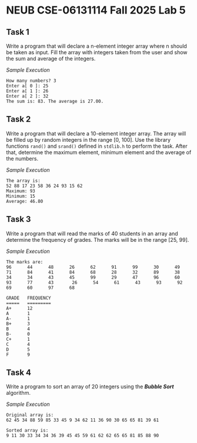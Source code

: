 # NEUB CSE-06131114 Fall 2025 Lab 5

## Task 1
Write a program that will declare a n-element integer array where n should be taken as input. Fill the array with integers taken from the user and show the sum and average of the integers. 

_Sample Execution_
```
How many numbers? 3
Enter a[ 0 ]: 25
Enter a[ 1 ]: 26
Enter a[ 2 ]: 32
The sum is: 83. The average is 27.00.

```

## Task 2
Write a program that will declare a 10-element integer array. The array will be filled up by random integers in the range [0, 100]. Use the library functions `rand()` and `srand()` defined in `stdlib.h` to perform the task. After that, determine the maximum element, minimum element and the average of the numbers.

_Sample Execution_
```
The array is:
52 88 17 23 58 36 24 93 15 62
Maximum: 93
Minimum: 15
Average: 46.80
```

## Task 3
Write a program that will read the marks of 40 students in an array and determine the frequency of grades. The marks will be in the range [25, 99].

_Sample Execution_
```
The marks are:
96      44      48      26      62      91      99      30      49      71	    84      41      84      68      28      32      89      38      34      34  	43      45      99      29      47      96      60      93      77      43		 26      54      61      43      93      92      69      60      97      68

GRADE   FREQUENCY
=====   =========
A+      12
A       1
A-      1
B+      3
B       4
B-      0
C+      1
C       4
D       5
F       9
```


## Task 4
Write a program to sort an array of 20 integers using the **_Bubble Sort_** algorithm.

_Sample Execution_
```
Original array is:
62 45 34 88 59 85 33 45 9 34 62 11 36 90 30 65 65 81 39 61

Sorted array is:
9 11 30 33 34 34 36 39 45 45 59 61 62 62 65 65 81 85 88 90
```
